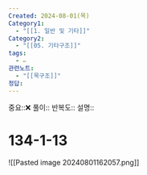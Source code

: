 ```yaml
---
Created: 2024-08-01(목)
Category1:
  - "[[1. 일반 및 기타]]"
Category2:
  - "[[05. 기타구조]]"
tags:
  - ✏️
관련노트:
  - "[[목구조]]"
정답:
---
```

중요::❌
풀이::
반복도::
설명::
#  134-1-13

![[Pasted image 20240801162057.png]]